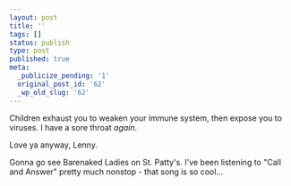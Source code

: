 ```yaml
---
layout: post
title: ''
tags: []
status: publish
type: post
published: true
meta:
  _publicize_pending: '1'
  original_post_id: '62'
  _wp_old_slug: '62'
---
```

Children exhaust you to weaken your immune system, then expose you to viruses.  I have a sore throat *again*.

Love ya anyway, Lenny.

Gonna go see Barenaked Ladies on St. Patty's.  I've been listening to "Call and Answer" pretty much nonstop - that song is so cool...
